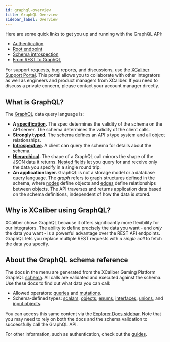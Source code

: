 ```yaml
---
id: graphql-overview
title: GraphQL Overview
sidebar_label: Overview
---
```


Here are some quick links to get you up and running with the GraphQL API:

* [Authentication](authentication.md)
* [Root endpoint](TODO)
* [Schema introspection](TODO)
* [From REST to GraphQL](guides/graphql/from-rest.md)

For support requests, bug reports, and discussions, use the [XCaliber Support Portal](https://support.xcaliber.com/). This portal allows you to collaborate with other integrators as well as engineers and product managers from XCaliber. If you need to discuss a private concern, please contact your account manager directly.

## What is GraphQL?
The [GraphQL](https://graphql.org/) data query language is:

* **A [specification](http://facebook.github.io/graphql/).** The spec determines the validity of the schema on the API server. The schema determines the validity of the client calls.
* **[Strongly typed](TODO).** The schema defines an API's type system and all object relationships.
* **[Introspective](TODO).** A client can query the schema for details about the schema.
* **[Hierarchical](TODO).** The shape of a GraphQL call mirrors the shape of the JSON data it returns. [Nested fields](TODO) let you query for and receive only the data you specify in a single round trip.
* **An application layer.** GraphQL is not a storage model or a database query language. The *graph* refers to graph structures defined in the schema, where [nodes](TODO) define objects and [edges](TODO) define relationships between objects. The API traverses and returns application data based on the schema definitions, independent of how the data is stored.

## Why is XCaliber using GraphQL?
XCaliber chose GraphQL because it offers significantly more flexibility for our integrators. The ability to define precisely the data you want - and *only* the data you want - is a powerful advantage over the REST API endpoints. GraphQL lets you replace multiple REST requests with *a single call* to fetch the data you specify.

## About the GraphQL schema reference
The docs in the menu are generated from the XCaliber Gaming Platform GraphQL [schema](TODO). All calls are validated and executed against the schema. Use these docs to find out what data you can call:

* Allowed operators: [queries](TODO) and [mutations](TODO).
* Schema-defined types: [scalars](TODO), [objects](TODO), [enums](TODO), [interfaces](TODO), [unions](TODO), and [input objects](TODO).

You can access this same content via the [Explorer Docs sidebar](TODO). Note that you may need to rely on both the docs and the schema validation to successfully call the GraphQL API.

For other information, such as authentication, check out the [guides](TODO).
